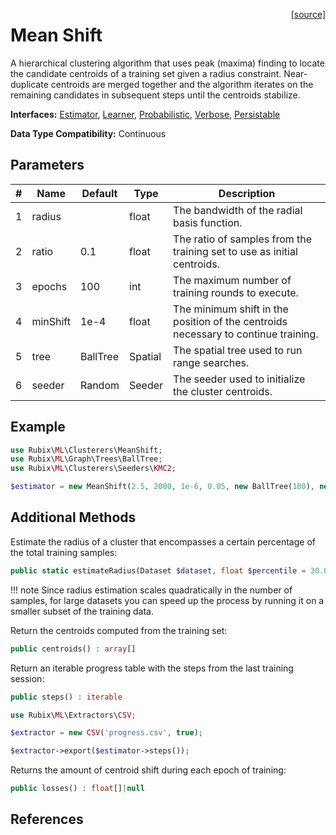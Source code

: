<span style="float:right;"><a href="https://github.com/RubixML/ML/blob/master/src/Clusterers/MeanShift.php">[source]</a></span>

# Mean Shift
A hierarchical clustering algorithm that uses peak (maxima) finding to locate the candidate centroids of a training set given a radius constraint. Near-duplicate centroids are merged together and the algorithm iterates on the remaining candidates in subsequent steps until the centroids stabilize.

**Interfaces:** [Estimator](../estimator.md), [Learner](../learner.md), [Probabilistic](../probabilistic.md), [Verbose](../verbose.md), [Persistable](../persistable.md)

**Data Type Compatibility:** Continuous

## Parameters
| # | Name | Default | Type | Description |
|---|---|---|---|---|
| 1 | radius | | float | The bandwidth of the radial basis function. |
| 2 | ratio | 0.1 | float | The ratio of samples from the training set to use as initial centroids. |
| 3 | epochs | 100 | int | The maximum number of training rounds to execute. |
| 4 | minShift | 1e-4 | float | The minimum shift in the position of the centroids necessary to continue training. |
| 5 | tree | BallTree | Spatial | The spatial tree used to run range searches. |
| 6 | seeder | Random | Seeder | The seeder used to initialize the cluster centroids. |

## Example
```php
use Rubix\ML\Clusterers\MeanShift;
use Rubix\ML\Graph\Trees\BallTree;
use Rubix\ML\Clusterers\Seeders\KMC2;

$estimator = new MeanShift(2.5, 2000, 1e-6, 0.05, new BallTree(100), new KMC2());
```

## Additional Methods
Estimate the radius of a cluster that encompasses a certain percentage of the total training samples:
```php
public static estimateRadius(Dataset $dataset, float $percentile = 30.0, ?Distance $kernel = null) : float
```

!!! note
    Since radius estimation scales quadratically in the number of samples, for large datasets you can speed up the process by running it on a smaller subset of the training data.

Return the centroids computed from the training set:
```php
public centroids() : array[]
```

Return an iterable progress table with the steps from the last training session:
```php
public steps() : iterable
```

```php
use Rubix\ML\Extractors\CSV;

$extractor = new CSV('progress.csv', true);

$extractor->export($estimator->steps());
```

Returns the amount of centroid shift during each epoch of training:
```php
public losses() : float[]|null
```

## References
[^1]: M. A. Carreira-Perpinan et al. (2015). A Review of Mean-shift Algorithms for Clustering.
[^2]: D. Comaniciu et al. (2012). Mean Shift: A Robust Approach Toward Feature Space Analysis.